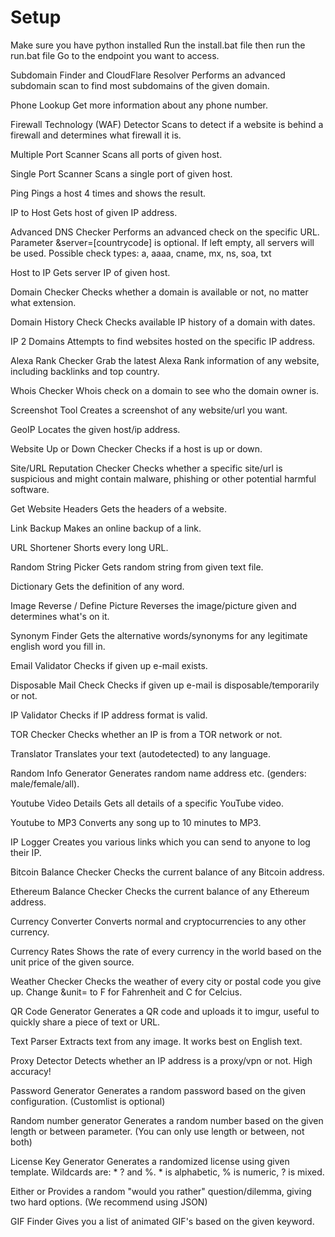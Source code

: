 # Setup

Make sure you have python installed
Run the install.bat file then run the run.bat file
Go to the endpoint you want to access.

Subdomain Finder and CloudFlare Resolver
Performs an advanced subdomain scan to find most subdomains of the given domain.
	
Phone Lookup
Get more information about any phone number.
	
Firewall Technology (WAF) Detector
Scans to detect if a website is behind a firewall and determines what firewall it is.
	
Multiple Port Scanner
Scans all ports of given host.
	
Single Port Scanner
Scans a single port of given host.
	
Ping
Pings a host 4 times and shows the result.
	
IP to Host
Gets host of given IP address.
	
Advanced DNS Checker
Performs an advanced check on the specific URL. Parameter &server=[countrycode] is optional. If left empty, all servers will be used. Possible check types: a, aaaa, cname, mx, ns, soa, txt
	
Host to IP
Gets server IP of given host.
	
Domain Checker
Checks whether a domain is available or not, no matter what extension.
	
Domain History Check
Checks available IP history of a domain with dates.
	
IP 2 Domains
Attempts to find websites hosted on the specific IP address.
	
Alexa Rank Checker
Grab the latest Alexa Rank information of any website, including backlinks and top country.
	
Whois Checker
Whois check on a domain to see who the domain owner is.
	
Screenshot Tool
Creates a screenshot of any website/url you want.
	
GeoIP
Locates the given host/ip address.
	
Website Up or Down Checker
Checks if a host is up or down.
	
Site/URL Reputation Checker
Checks whether a specific site/url is suspicious and might contain malware, phishing or other potential harmful software.
	
Get Website Headers
Gets the headers of a website.
	
Link Backup
Makes an online backup of a link.
	
URL Shortener
Shorts every long URL.
	
Random String Picker
Gets random string from given text file.
	
Dictionary
Gets the definition of any word.
	
Image Reverse / Define Picture
Reverses the image/picture given and determines what's on it.
	
Synonym Finder
Gets the alternative words/synonyms for any legitimate english word you fill in.
	
Email Validator
Checks if given up e-mail exists.
	
Disposable Mail Check
Checks if given up e-mail is disposable/temporarily or not.
	
IP Validator
Checks if IP address format is valid.
	
TOR Checker
Checks whether an IP is from a TOR network or not.
	
Translator
Translates your text (autodetected) to any language.
	
Random Info Generator
Generates random name address etc. (genders: male/female/all).
	
Youtube Video Details
Gets all details of a specific YouTube video.
	
Youtube to MP3
Converts any song up to 10 minutes to MP3.
	
IP Logger
Creates you various links which you can send to anyone to log their IP.
	
Bitcoin Balance Checker
Checks the current balance of any Bitcoin address.
	
Ethereum Balance Checker
Checks the current balance of any Ethereum address.
	
Currency Converter
Converts normal and cryptocurrencies to any other currency.
	
Currency Rates
Shows the rate of every currency in the world based on the unit price of the given source.
	
Weather Checker
Checks the weather of every city or postal code you give up. Change &unit= to F for Fahrenheit and C for Celcius.
	
QR Code Generator
Generates a QR code and uploads it to imgur, useful to quickly share a piece of text or URL.
	
Text Parser
Extracts text from any image. It works best on English text.
	
Proxy Detector
Detects whether an IP address is a proxy/vpn or not. High accuracy!
	
Password Generator
Generates a random password based on the given configuration. (Customlist is optional)
	
Random number generator
Generates a random number based on the given length or between parameter. (You can only use length or between, not both)
	
License Key Generator
Generates a randomized license using given template. Wildcards are: * ? and %. * is alphabetic, % is numeric, ? is mixed.
	
Either or
Provides a random "would you rather" question/dilemma, giving two hard options. (We recommend using JSON)
	
GIF Finder
Gives you a list of animated GIF's based on the given keyword.
